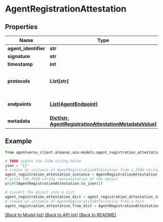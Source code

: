 # AgentRegistrationAttestation


## Properties

Name | Type | Description | Notes
------------ | ------------- | ------------- | -------------
**agent_identifier** | **str** |  | 
**signature** | **str** |  | [optional] 
**timestamp** | **int** |  | [optional] 
**protocols** | **List[str]** | list of supported protocol identifiers | 
**endpoints** | [**List[AgentEndpoint]**](AgentEndpoint.md) | Declared service endpoints | 
**metadata** | [**Dict[str, AgentRegistrationAttestationMetadataValue]**](AgentRegistrationAttestationMetadataValue.md) |  | [optional] 

## Example

```python
from agentverse_client.almanac.aio.models.agent_registration_attestation import AgentRegistrationAttestation

# TODO update the JSON string below
json = "{}"
# create an instance of AgentRegistrationAttestation from a JSON string
agent_registration_attestation_instance = AgentRegistrationAttestation.from_json(json)
# print the JSON string representation of the object
print(AgentRegistrationAttestation.to_json())

# convert the object into a dict
agent_registration_attestation_dict = agent_registration_attestation_instance.to_dict()
# create an instance of AgentRegistrationAttestation from a dict
agent_registration_attestation_from_dict = AgentRegistrationAttestation.from_dict(agent_registration_attestation_dict)
```
[[Back to Model list]](../README.md#documentation-for-models) [[Back to API list]](../README.md#documentation-for-api-endpoints) [[Back to README]](../README.md)


